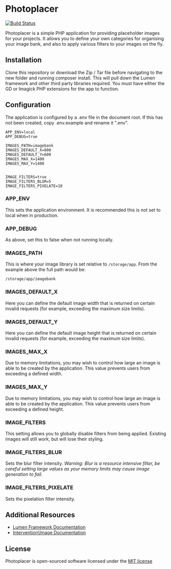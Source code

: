 # Photoplacer

[![Build Status](https://travis-ci.org/Jamesyps/Photoplacer.svg?branch=master)](https://travis-ci.org/Jamesyps/Photoplacer)

Photoplacer is a simple PHP application for providing placeholder images for your projects. It allows you to define
your own categories for organising your image bank, and also to apply various filters to your images on the fly.

## Installation

Clone this repository or download the Zip / Tar file before navigating to the new folder and running composer install.
This will pull down the Lumen framework and other third party libraries required. You must have either the GD or Imagick
PHP extensions for the app to function.

## Configuration

The application is configured by a .env file in the document root. If this has not been created, copy .env.example and 
rename it ".env".

    APP_ENV=local
    APP_DEBUG=true
    
    IMAGES_PATH=imagebank
    IMAGES_DEFAULT_X=800
    IMAGES_DEFAULT_Y=600
    IMAGES_MAX_X=1400
    IMAGES_MAX_Y=1400
    
    
    IMAGE_FILTERS=true
    IMAGE_FILTERS_BLUR=5
    IMAGE_FILTERS_PIXELATE=10
    
### APP_ENV

This sets the application environment. It is recommended this is not set to local when in production.

### APP_DEBUG

As above, set this to false when not running locally.

### IMAGES_PATH

This is where your image library is set relative to `/storage/app`. From the example above the full path would be:

`/storage/app/imagebank`

### IMAGES_DEFAULT_X

Here you can define the default image width that is returned on certain invalid requests (for example, exceeding the maximum size 
limits).

### IMAGES_DEFAULT_Y

Here you can define the default image height that is returned on certain invalid requests (for example, exceeding the maximum size 
limits).

### IMAGES_MAX_X

Due to memory limitations, you may wish to control how large an image is able to be created by the application. This value
prevents users from exceeding a defined width.

### IMAGES_MAX_Y

Due to memory limitations, you may wish to control how large an image is able to be created by the application. This value
prevents users from exceeding a defined height.

### IMAGE_FILTERS

This setting allows you to globally disable filters from being applied. Existing images will still work, but will lose
their styling.

### IMAGE_FILTERS_BLUR

Sets the blur filter intensity. *Warning: Blur is a resource intensive filter, be careful setting large values as your 
memory limits may cause image generation to fail.*

### IMAGE_FILTERS_PIXELATE
Sets the pixelation filter intensity.

## Additional Resources

* [Lumen Framework Documentation](http://lumen.laravel.com/docs/installation)
* [Intervention\Image Documentation](http://image.intervention.io)

## License

Photoplacer is open-sourced software licensed under the [MIT license](http://opensource.org/licenses/MIT)
